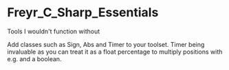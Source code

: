 # Freyr_C_Sharp_Essentials
Tools I wouldn't function without

Add classes such as Sign, Abs and Timer to your toolset.
Timer being invaluable as you can treat it as a float percentage to multiply positions with e.g. and a boolean.
